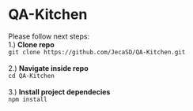 # QA-Kitchen

Please follow next steps: <br />
1.)  **Clone repo** <br /> 
``` git clone https://github.com/JecaSD/QA-Kitchen.git ``` <br /> <br />
2.) **Navigate inside repo** <br />
``` cd QA-Kitchen ``` <br /> <br />
3.) **Install project dependecies**  <br />
``` npm install ```  <br />
